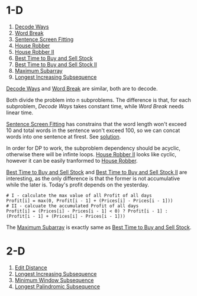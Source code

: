 
# 1-D
1. [Decode Ways](https://leetcode.com/problems/decode-ways/)
2. [Word Break](https://leetcode.com/problems/word-break/)
3. [Sentence Screen Fitting](https://leetcode.com/problems/sentence-screen-fitting/)
4. [House Robber](https://leetcode.com/problems/house-robber/)
5. [House Robber II](https://leetcode.com/problems/house-robber-ii/)
6. [Best Time to Buy and Sell Stock](https://leetcode.com/problems/best-time-to-buy-and-sell-stock)
7. [Best Time to Buy and Sell Stock II](https://leetcode.com/problems/best-time-to-buy-and-sell-stock-ii/)
8. [Maximum Subarray](https://leetcode.com/problems/maximum-subarray/)
9. [Longest Increasing Subsequence](https://leetcode.com/problems/longest-increasing-subsequence/)

[Decode Ways](https://leetcode.com/problems/decode-ways/) and [Word Break](https://leetcode.com/problems/word-break/) are similar, both are to decode.

Both divide the problem into n subproblems. The difference is that, for each subproblem, _Decode Ways_ takes constant time, while _Word Break_ needs linear time.

[Sentence Screen Fitting](https://leetcode.com/problems/sentence-screen-fitting/) has constrains that the word length won't exceed 10 and total words in the sentence won't exceed 100, so we can concat words into one sentence at firest. See [solution](https://leetcode.com/problems/sentence-screen-fitting/discuss/90845/21ms-18-lines-Java-solution).

In order for DP to work, the subproblem dependency should be acyclic, otherwise there will be
infinte loops. [House Robber II](https://leetcode.com/problems/house-robber-ii/) looks like cyclic, however it can be easily tranformed to [House Robber](https://leetcode.com/problems/house-robber/).

[Best Time to Buy and Sell Stock](https://leetcode.com/problems/best-time-to-buy-and-sell-stock) and [Best Time to Buy and Sell Stock II](https://leetcode.com/problems/best-time-to-buy-and-sell-stock-ii/) are interesting, as the only difference is that the former is not accumulative while the later is. Today's profit depends on the yesterday.

```
# I - calculate the max value of all Profit of all days
Profit[i] = max(0, Profit[i - 1] + (Prices[i] - Prices[i - 1]))
# II - calcuate the accumulated Profit of all days
Profit[i] = (Prices[i] - Prices[i - 1] < 0) ? Profit[i - 1] : (Profit[i - 1] + (Prices[i] - Prices[i - 1]))
```
The [Maximum Subarray](https://leetcode.com/problems/maximum-subarray/) is exactly same as [Best Time to Buy and Sell Stock](https://leetcode.com/problems/best-time-to-buy-and-sell-stock).

# 2-D
1. [Edit Distance](https://leetcode.com/problems/edit-distance/)
2. [Longest Increasing Subsequence](https://leetcode.com/problems/longest-increasing-subsequence/)
3. [Minimum Window Subsequence](https://leetcode.com/problems/minimum-window-subsequence/)
4. [Longest Palindromic Subsequence](https://leetcode.com/problems/longest-palindromic-subsequence/)

